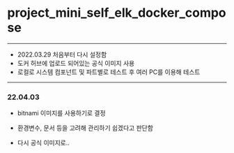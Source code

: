 # project_mini_self_elk_docker_compose

<hr>

- 2022.03.29 처음부터 다시 설정함
- 도커 허브에 업로드 되어있는 공식 이미지 사용
- 로컬로 시스템 컴포넌트 및 파트별로 테스트 후 여러 PC를 이용해 테스트

<hr>

### 22.04.03

- bitnami 이미지를 사용하기로 결정
- 환경변수, 문서 등을 고려해 관리하기 쉽겠다고 판단함

- 다시 공식 이미지로..

